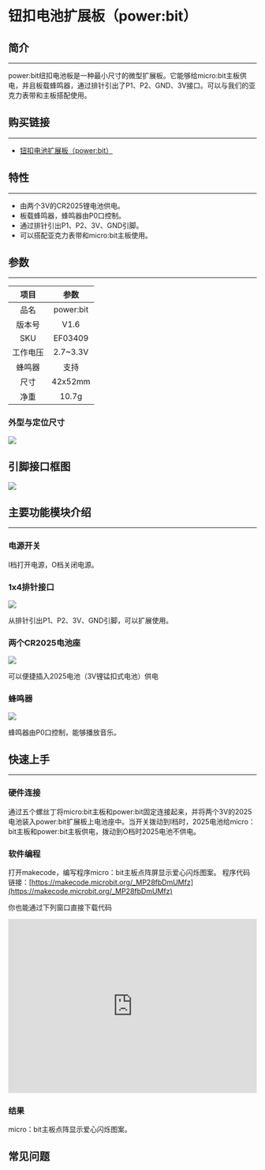 # 钮扣电池扩展板（power:bit）

## 简介
---

power:bit纽扣电池板是一种最小尺寸的微型扩展板。它能够给micro:bit主板供电，并且板载蜂鸣器，通过排针引出了P1、P2、GND、3V接口。可以与我们的亚克力表带和主板搭配使用。

## 购买链接
---

- [钮扣电池扩展板（power:bit）](https://item.taobao.com/item.htm?ft=t&id=564916883947)

## 特性 
---

- 由两个3V的CR2025锂电池供电。
- 板载蜂鸣器，蜂鸣器由P0口控制。
- 通过排针引出P1、P2、3V、GND引脚。 
- 可以搭配亚克力表带和micro:bit主板使用。

## 参数
---
项目 | 参数 
:-: | :-: 
品名|power:bit
版本号|V1.6
SKU| EF03409
工作电压|2.7~3.3V
蜂鸣器|支持
尺寸|42x52mm
净重|10.7g

### 外型与定位尺寸
![](./images/BQCpLVu.png)
## 引脚接口框图
![](./images/ONnPnR7.png)

## 主要功能模块介绍  
---  

### 电源开关  

I档打开电源，O档关闭电源。

### 1x4排针接口

![](./images/9uskWP9.png)

从排针引出P1、P2、3V、GND引脚，可以扩展使用。

### 两个CR2025电池座

![](./images/RkOmiZc.png)

可以便捷插入2025电池（3V锂锰扣式电池）供电

### 蜂鸣器  

![](./images/eNtjso8.png)

蜂鸣器由P0口控制，能够播放音乐。

## 快速上手  
---  

### 硬件连接  


通过五个螺丝丁将micro:bit主板和power:bit固定连接起来，并将两个3V的2025电池装入power:bit扩展板上电池座中。当开关拨动到I档时，2025电池给micro：bit主板和power:bit主板供电，拨动到O档时2025电池不供电。


### 软件编程  

打开makecode，编写程序micro：bit主板点阵屏显示爱心闪烁图案。
程序代码链接：[https://makecode.microbit.org/_MP28fbDmUMfz](https://makecode.microbit.org/_MP28fbDmUMfz)

你也能通过下列窗口直接下载代码

<div style="position:relative;height:0;padding-bottom:70%;overflow:hidden;"><iframe style="position:absolute;top:0;left:0;width:100%;height:100%;" src="https://makecode.microbit.org/#pub:_MP28fbDmUMfz" frameborder="0" sandbox="allow-popups allow-forms allow-scripts allow-same-origin"></iframe></div>

### 结果  

micro：bit主板点阵显示爱心闪烁图案。

## 常见问题

